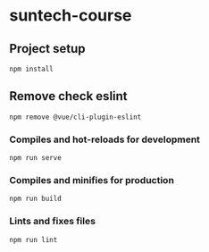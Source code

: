 # suntech-course

## Project setup
```
npm install
```

## Remove check eslint 

```
npm remove @vue/cli-plugin-eslint
```

### Compiles and hot-reloads for development
```
npm run serve
```

### Compiles and minifies for production
```
npm run build
```

### Lints and fixes files
```
npm run lint

```
